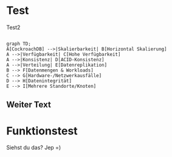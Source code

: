 # Test  

Test2

```mermaid

graph TD;
A[CockroachDB] -->|Skalierbarkeit| B[Horizontal Skalierung]
A -->|Verfügbarkeit| C[Hohe Verfügbarkeit]
A -->|Konsistenz| D[ACID-Konsistenz]
A -->|Verteilung| E[Datenreplikation]
B --> F[Datenmengen & Workloads]
C --> G[Hardware-/Netzwerkausfälle]
D --> H[Datenintegrität]
E --> I[Mehrere Standorte/Knoten]
```

## Weiter Text 

# Funktionstest

Siehst du das?
Jep =)
